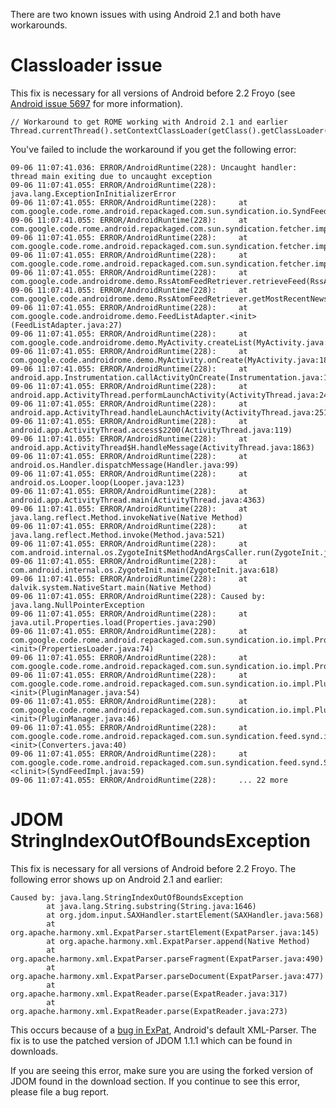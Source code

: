 There are two known issues with using Android 2.1 and both have workarounds.

# Classloader issue #

This fix is necessary for all versions of Android before 2.2 Froyo (see [Android issue 5697](http://code.google.com/p/android/issues/detail?id=5697) for more information).

```
// Workaround to get ROME working with Android 2.1 and earlier
Thread.currentThread().setContextClassLoader(getClass().getClassLoader());
```

You've failed to include the workaround if you get the following error:

```
09-06 11:07:41.036: ERROR/AndroidRuntime(228): Uncaught handler: thread main exiting due to uncaught exception
09-06 11:07:41.055: ERROR/AndroidRuntime(228): java.lang.ExceptionInInitializerError
09-06 11:07:41.055: ERROR/AndroidRuntime(228):     at com.google.code.rome.android.repackaged.com.sun.syndication.io.SyndFeedInput.build(SyndFeedInput.java:123)
09-06 11:07:41.055: ERROR/AndroidRuntime(228):     at com.google.code.rome.android.repackaged.com.sun.syndication.fetcher.impl.HttpURLFeedFetcher.readSyndFeedFromStream(HttpURLFeedFetcher.java:272)
09-06 11:07:41.055: ERROR/AndroidRuntime(228):     at com.google.code.rome.android.repackaged.com.sun.syndication.fetcher.impl.HttpURLFeedFetcher.getSyndFeedFromStream(HttpURLFeedFetcher.java:277)
09-06 11:07:41.055: ERROR/AndroidRuntime(228):     at com.google.code.rome.android.repackaged.com.sun.syndication.fetcher.impl.HttpURLFeedFetcher.retrieveFeed(HttpURLFeedFetcher.java:146)
09-06 11:07:41.055: ERROR/AndroidRuntime(228):     at com.google.code.androidrome.demo.RssAtomFeedRetriever.retrieveFeed(RssAtomFeedRetriever.java:30)
09-06 11:07:41.055: ERROR/AndroidRuntime(228):     at com.google.code.androidrome.demo.RssAtomFeedRetriever.getMostRecentNews(RssAtomFeedRetriever.java:18)
09-06 11:07:41.055: ERROR/AndroidRuntime(228):     at com.google.code.androidrome.demo.FeedListAdapter.<init>(FeedListAdapter.java:27)
09-06 11:07:41.055: ERROR/AndroidRuntime(228):     at com.google.code.androidrome.demo.MyActivity.createList(MyActivity.java:25)
09-06 11:07:41.055: ERROR/AndroidRuntime(228):     at com.google.code.androidrome.demo.MyActivity.onCreate(MyActivity.java:18)
09-06 11:07:41.055: ERROR/AndroidRuntime(228):     at android.app.Instrumentation.callActivityOnCreate(Instrumentation.java:1047)
09-06 11:07:41.055: ERROR/AndroidRuntime(228):     at android.app.ActivityThread.performLaunchActivity(ActivityThread.java:2459)
09-06 11:07:41.055: ERROR/AndroidRuntime(228):     at android.app.ActivityThread.handleLaunchActivity(ActivityThread.java:2512)
09-06 11:07:41.055: ERROR/AndroidRuntime(228):     at android.app.ActivityThread.access$2200(ActivityThread.java:119)
09-06 11:07:41.055: ERROR/AndroidRuntime(228):     at android.app.ActivityThread$H.handleMessage(ActivityThread.java:1863)
09-06 11:07:41.055: ERROR/AndroidRuntime(228):     at android.os.Handler.dispatchMessage(Handler.java:99)
09-06 11:07:41.055: ERROR/AndroidRuntime(228):     at android.os.Looper.loop(Looper.java:123)
09-06 11:07:41.055: ERROR/AndroidRuntime(228):     at android.app.ActivityThread.main(ActivityThread.java:4363)
09-06 11:07:41.055: ERROR/AndroidRuntime(228):     at java.lang.reflect.Method.invokeNative(Native Method)
09-06 11:07:41.055: ERROR/AndroidRuntime(228):     at java.lang.reflect.Method.invoke(Method.java:521)
09-06 11:07:41.055: ERROR/AndroidRuntime(228):     at com.android.internal.os.ZygoteInit$MethodAndArgsCaller.run(ZygoteInit.java:860)
09-06 11:07:41.055: ERROR/AndroidRuntime(228):     at com.android.internal.os.ZygoteInit.main(ZygoteInit.java:618)
09-06 11:07:41.055: ERROR/AndroidRuntime(228):     at dalvik.system.NativeStart.main(Native Method)
09-06 11:07:41.055: ERROR/AndroidRuntime(228): Caused by: java.lang.NullPointerException
09-06 11:07:41.055: ERROR/AndroidRuntime(228):     at java.util.Properties.load(Properties.java:290)
09-06 11:07:41.055: ERROR/AndroidRuntime(228):     at com.google.code.rome.android.repackaged.com.sun.syndication.io.impl.PropertiesLoader.<init>(PropertiesLoader.java:74)
09-06 11:07:41.055: ERROR/AndroidRuntime(228):     at com.google.code.rome.android.repackaged.com.sun.syndication.io.impl.PropertiesLoader.getPropertiesLoader(PropertiesLoader.java:46)
09-06 11:07:41.055: ERROR/AndroidRuntime(228):     at com.google.code.rome.android.repackaged.com.sun.syndication.io.impl.PluginManager.<init>(PluginManager.java:54)
09-06 11:07:41.055: ERROR/AndroidRuntime(228):     at com.google.code.rome.android.repackaged.com.sun.syndication.io.impl.PluginManager.<init>(PluginManager.java:46)
09-06 11:07:41.055: ERROR/AndroidRuntime(228):     at com.google.code.rome.android.repackaged.com.sun.syndication.feed.synd.impl.Converters.<init>(Converters.java:40)
09-06 11:07:41.055: ERROR/AndroidRuntime(228):     at com.google.code.rome.android.repackaged.com.sun.syndication.feed.synd.SyndFeedImpl.<clinit>(SyndFeedImpl.java:59)
09-06 11:07:41.055: ERROR/AndroidRuntime(228):     ... 22 more
```

# JDOM StringIndexOutOfBoundsException #

This fix is necessary for all versions of Android before 2.2 Froyo. The following error shows up on Android 2.1 and earlier:

```
Caused by: java.lang.StringIndexOutOfBoundsException
        at java.lang.String.substring(String.java:1646)
        at org.jdom.input.SAXHandler.startElement(SAXHandler.java:568)
        at org.apache.harmony.xml.ExpatParser.startElement(ExpatParser.java:145)
        at org.apache.harmony.xml.ExpatParser.append(Native Method)
        at org.apache.harmony.xml.ExpatParser.parseFragment(ExpatParser.java:490)
        at org.apache.harmony.xml.ExpatParser.parseDocument(ExpatParser.java:477)
        at org.apache.harmony.xml.ExpatReader.parse(ExpatReader.java:317)
        at org.apache.harmony.xml.ExpatReader.parse(ExpatReader.java:273)
```

This occurs because of a [bug in ExPat](http://www.jdom.org/pipermail/jdom-interest/2009-July/016345.html), Android's default XML-Parser. The fix is to use the patched version of JDOM 1.1.1 which can be found in downloads.

If you are seeing this error, make sure you are using the forked version of JDOM found in the download section. If you continue to see this error, please file a bug report.